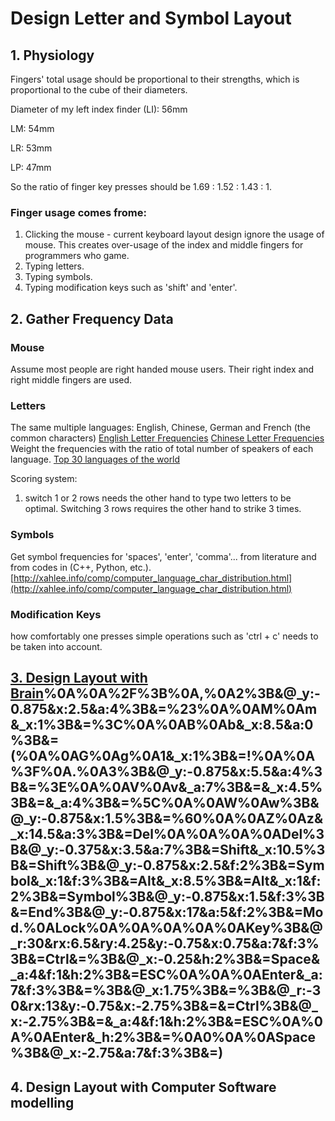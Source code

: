 
# Design Letter and Symbol Layout
## 1. Physiology
Fingers' total usage should be proportional to their strengths, which is proportional to the cube of their diameters.

Diameter of my left index finder (LI): 56mm

LM: 54mm

LR: 53mm

LP: 47mm

So the ratio of finger key presses should be 1.69 : 1.52 : 1.43 : 1.

### Finger usage comes frome:
1. Clicking the mouse - current keyboard layout design ignore the usage of mouse. This creates over-usage of the index and middle fingers for programmers who game.
2. Typing letters.
3. Typing symbols.
4. Typing modification keys such as 'shift' and 'enter'.

## 2. Gather Frequency Data

### Mouse
Assume most people are right handed mouse users. Their right index and right middle fingers are used.

### Letters
The same multiple languages: English, Chinese, German and French (the common characters)
[English Letter Frequencies](https://norvig.com/mayzner.html)
[Chinese Letter Frequencies](http://xahlee.info/kbd/chinese_pinyin_letter_frequency.html)
Weight the frequencies with the ratio of total number of speakers of each language.
[Top 30 languages of the world](https://www.vistawide.com/languages/top_30_languages.htm)

Scoring system:
1. switch 1 or 2 rows needs the other hand to type two letters to be optimal. Switching 3 rows requires the other hand to strike 3 times.

### Symbols
Get symbol frequencies for 'spaces', 'enter', 'comma'... from literature and from codes in (C++, Python, etc.). 
[http://xahlee.info/comp/computer_language_char_distribution.html](http://xahlee.info/comp/computer_language_char_distribution.html)

### Modification Keys

how comfortably one presses simple operations such as 'ctrl + c' needs to be taken into account.

## [3. Design Layout with Brain](http://keyboard-tool.pimpmykeyboard.com/##@_name=vertical%2F_keyboard%2F_v1.0&author=Yang%20Cui&notes=The%20%22symbol%20key%22%20accesses%20the%20symbols%20marked%20at%20the%20top%20left%20cornors%20on%20the%20keycaps.%0AThe%20%22Mod.%20Key%20Lock%22%20locks%20the%20modification%20keys%20%22Symbol%22%20and%20%22Shift%22.%3B&@_x:3.5%3B&=F3%0A%0A%0A3&_x:10.5&a:0%3B&=F8%0A%0A%0A8%0A-%3B&@_y:-0.875&x:2.5&a:4%3B&=F2%0A%0A%0A2&_x:1%3B&=F4%0A%0A%0A4&_x:8.5&a:0%3B&=F7%0A%0A%0A7%0A+&_x:1%3B&=F9%0A%0A%0A9%0A*%3B&@_y:-0.875&x:5.5&a:4%3B&=F5%0A%0A%0A5&_f:2%3B&=F11%0A%0A%0APrintScrn&_x:4.5&f:3%3B&=F12%0A%0A%0Anum&=F6%0A%0A%0A6%3B&@_y:-0.875&x:1.5%3B&=F1%0A%0A%0A1&_x:14.5&a:0%3B&=F10%0A%0A%0A0%0A%2F%2F%3B&@_y:-0.375&x:3.5%3B&=$%0A%0AR%0Ar%0A%E2%86%91&_x:10.5%3B&=%7D%0A%0AO%0Ao%0A8%3B&@_y:-0.875&x:2.5&a:4%3B&=*%0A%0AH%0Ah&_x:1%3B&=%5B%0A%0AF%0Af&_x:8.5&a:0%3B&=%7B%0A%0AY%0Ay%0A7&_x:1%3B&=+%0A%0AU%0Au%0A9%3B&@_y:-0.875&x:5.5&a:4%3B&=%5D%0A%0AX%0Ax&_a:7%3B&=&_x:4.5%3B&=&_f:1%3B&=BackSpace%3B&@_y:-0.875&x:1.5&a:4&f:3%3B&=%7C%0A%0AQ%0Aq&_x:14.5&a:0%3B&=%5E%0A%0AJ%0Aj%0A0%3B&@_y:-0.375&x:3.5%3B&=%22%0A%0AN%0An%0A%E2%86%93%0A%0A%0A%0A%0Ao&_x:10.5%3B&=%2F:%0A%0AA%0Aa%0A5%0A%0A%0A%0A%0Ao%3B&@_y:-0.875&x:2.5%3B&=%2F%2F%0A%0AS%0As%0A%E2%86%90%0A%0A%0A%0A%0Ao&_x:1%3B&='%0A%0AT%0At%0A%E2%86%92%0A%0A%0A%0A%0Ao&_x:8.5%3B&=%2F_%0A%0AI%0Ai%0A4%0A%0A%0A%0A%0Ao&_x:1%3B&=-%0A%0AE%0Ae%0A6%0A%0A%0A%0A%0Ao%3B&@_y:-0.875&x:5.5&a:4%3B&=%2F=%0A%0AD%0Ad&_a:7%3B&=Tab&_x:4.5%3B&=&_a:4%3B&=%2F&%0A%0AP%0Ap%3B&@_y:-0.875&x:1.5%3B&=~%0A%0AL%0Al%0A%0A%0A%0A%0A%0Ao&_x:14.5&a:0%3B&=%25%0A%0AK%0Ak%0AEnter%0A%0A%0A%0A%0Ao%3B&@_y:-0.375&x:3.5&a:4%3B&=%2F@%0A%0AC%0Ac&_x:10.5&a:0%3B&=)%0A%0A%2F%3B%0A,%0A2%3B&@_y:-0.875&x:2.5&a:4%3B&=%23%0A%0AM%0Am&_x:1%3B&=%3C%0A%0AB%0Ab&_x:8.5&a:0%3B&=(%0A%0AG%0Ag%0A1&_x:1%3B&=!%0A%0A%3F%0A.%0A3%3B&@_y:-0.875&x:5.5&a:4%3B&=%3E%0A%0AV%0Av&_a:7%3B&=&_x:4.5%3B&=&_a:4%3B&=%5C%0A%0AW%0Aw%3B&@_y:-0.875&x:1.5%3B&=%60%0A%0AZ%0Az&_x:14.5&a:3%3B&=Del%0A%0A%0A%0ADel%3B&@_y:-0.375&x:3.5&a:7%3B&=Shift&_x:10.5%3B&=Shift%3B&@_y:-0.875&x:2.5&f:2%3B&=Symbol&_x:1&f:3%3B&=Alt&_x:8.5%3B&=Alt&_x:1&f:2%3B&=Symbol%3B&@_y:-0.875&x:1.5&f:3%3B&=End%3B&@_y:-0.875&x:17&a:5&f:2%3B&=Mod.%0ALock%0A%0A%0A%0A%0AKey%3B&@_r:30&rx:6.5&ry:4.25&y:-0.75&x:0.75&a:7&f:3%3B&=Ctrl&=%3B&@_x:-0.25&h:2%3B&=Space&_a:4&f:1&h:2%3B&=ESC%0A%0A%0AEnter&_a:7&f:3%3B&=%3B&@_x:1.75%3B&=%3B&@_r:-30&rx:13&y:-0.75&x:-2.75%3B&=&=Ctrl%3B&@_x:-2.75%3B&=&_a:4&f:1&h:2%3B&=ESC%0A%0A%0AEnter&_h:2%3B&=%0A0%0A%0ASpace%3B&@_x:-2.75&a:7&f:3%3B&=)



## 4. Design Layout with Computer Software modelling
